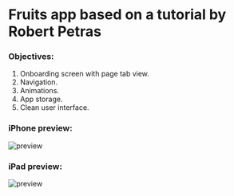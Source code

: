 

# Fruits app based on a tutorial by Robert Petras

### Objectives:

1. Onboarding screen with page tab view.
2. Navigation.
3. Animations.
4. App storage.
5. Clean user interface.


### iPhone preview:
![preview](https://github.com/hasan-hm1/fruits/blob/main/preview_iphone.gif)

### iPad preview:
![preview](https://github.com/hasan-hm1/fruits/blob/main/preview_ipad.gif)



